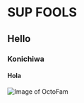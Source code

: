 # SUP FOOLS
## Hello
### Konichiwa
#### Hola

![Image of OctoFam](https://octodex.github.com/images/OctoAsians_dex_Full.png)
